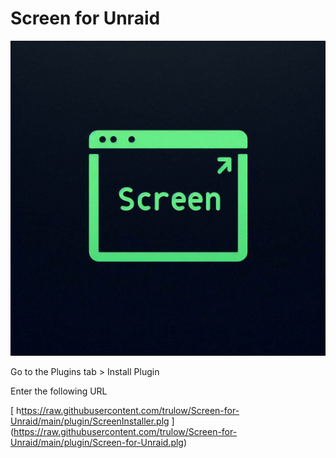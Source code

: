 # Screen for Unraid

![Screen for Unraid](https://github.com/trulow/Screen-for-Unraid/blob/main/icon.png?raw=true)

Go to the Plugins tab > Install Plugin

Enter the following URL

[	h[ttps://raw.githubusercontent.com/trulow/Screen-for-Unraid/main/plugin/ScreenInstaller.plg](https://raw.githubusercontent.com/trulow/Screen-for-Unraid/main/plugin/Screen-for-Unraid.plg)
](https://raw.githubusercontent.com/trulow/Screen-for-Unraid/main/plugin/Screen-for-Unraid.plg)
